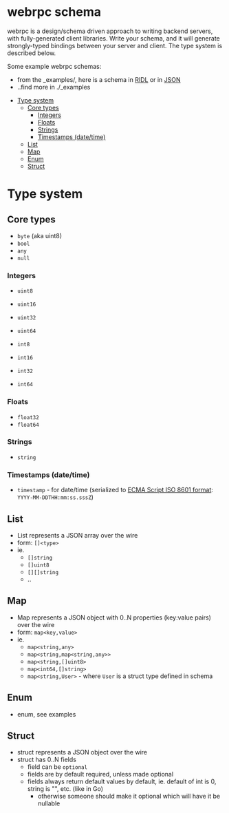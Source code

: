 webrpc schema <!-- omit in toc -->
=============

webrpc is a design/schema driven approach to writing backend servers, with fully-generated
client libraries. Write your schema, and it will generate strongly-typed bindings between
your server and client. The type system is described below.

Some example webrpc schemas:
  * from the _examples/, here is a schema in [RIDL](../_examples/golang-basics/example.ridl) or
  in [JSON](../_examples/golang-basics/example.webrpc.json)
  * ..find more in ./_examples

- [Type system](#type-system)
  - [Core types](#core-types)
    - [Integers](#integers)
    - [Floats](#floats)
    - [Strings](#strings)
    - [Timestamps (date/time)](#timestamps-datetime)
  - [List](#list)
  - [Map](#map)
  - [Enum](#enum)
  - [Struct](#struct)

# Type system

## Core types

- `byte` (aka uint8)
- `bool`
- `any`
- `null`


### Integers

- `uint8`
- `uint16`
- `uint32`
- `uint64`

- `int8`
- `int16`
- `int32`
- `int64`


### Floats

- `float32`
- `float64`


### Strings

- `string`


### Timestamps (date/time)

- `timestamp` - for date/time (serialized to [ECMA Script ISO 8601 format](https://tc39.es/ecma262/multipage/numbers-and-dates.html#sec-date-time-string-format): `YYYY-MM-DDTHH:mm:ss.sssZ`)


## List

- List represents a JSON array over the wire
- form: `[]<type>`
- ie.
  * `[]string`
  * `[]uint8`
  * `[][]string`
  * ..


## Map

- Map represents a JSON object with 0..N properties (key:value pairs) over the wire
- form: `map<key,value>`
- ie.
  * `map<string,any>`
  * `map<string,map<string,any>>`
  * `map<string,[]uint8>`
  * `map<int64,[]string>`
  * `map<string,User>` - where `User` is a struct type defined in schema


## Enum

- enum, see examples


## Struct

- struct represents a JSON object over the wire
- struct has 0..N fields
  - field can be `optional`
  - fields are by default required, unless made optional
  - fields always return default values by default, ie. default of int is 0, string is "", etc. (like in Go)
    - otherwise someone should make it optional which will have it be nullable
